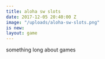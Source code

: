 ```yaml
---
title: aloha sw slots
date: 2017-12-05 20:40:00 Z
image: "/uploads/aloha-sw-slots.png"
is new:
layout: game 
---
```


something long about games